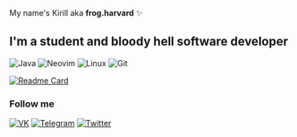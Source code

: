 My name's Kirill aka <b>frog.harvard</b> ✨
## I'm a student and bloody hell software developer
![Java](https://img.shields.io/badge/-Java-191919?style=for-the-badge&logo=Java&logoColor=DD571C)
![Neovim](https://img.shields.io/badge/-Neovim-191919?style=for-the-badge&logo=Neovim&logoColor=86DC3D)
![Linux](https://img.shields.io/badge/-Linux-191919?style=for-the-badge&logo=Linux&logoColor=9B6DFF)
![Git](https://img.shields.io/badge/-Git-191919?style=for-the-badge&logo=Git&logoColor=E61236)

[![Readme Card](https://github-readme-stats.vercel.app/api/pin/?username=frogindreams&repo=Tetris)](https://github.com/frogindreams/Tetris)

### Follow me
[![VK](https://img.shields.io/badge/-VK-FFFFFF?style=for-the-badge&logo=VK&logoColor=87CEEB)](https://vk.com/kirill.koro)
[![Telegram](https://img.shields.io/badge/-Telegram-FFFFFF?style=for-the-badge&logo=Telegram&logoColor=003166)](https://t.me/frogharvard)
[![Twitter](https://img.shields.io/badge/-Twitter-FFFFFF?style=for-the-badge&logo=Twitter&logoColor=BFE6FF)](https://twitter.com/FrogHarvard)
